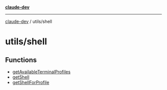 [**claude-dev**](../../README.md)

***

[claude-dev](../../README.md) / utils/shell

# utils/shell

## Functions

- [getAvailableTerminalProfiles](functions/getAvailableTerminalProfiles.md)
- [getShell](functions/getShell.md)
- [getShellForProfile](functions/getShellForProfile.md)
